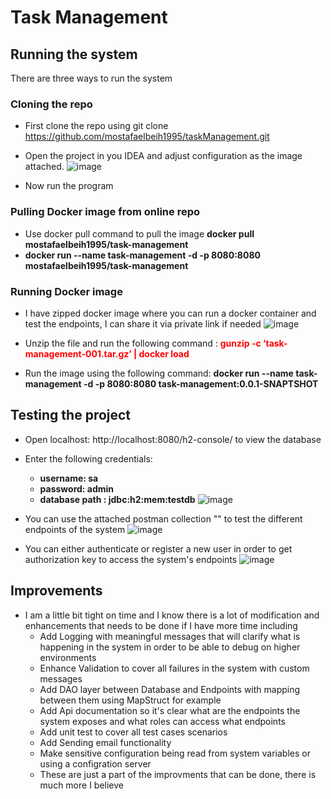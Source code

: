 # Task Management

## Running the system

There are three ways to run the system

### Cloning the repo


- First clone the repo using git clone https://github.com/mostafaelbeih1995/taskManagement.git
- Open the project in you IDEA and adjust configuration as the image attached.
 ![image](https://github.com/mostafaelbeih1995/taskManagement/assets/26060891/6f7b6dcb-8ede-4075-9172-07b54f7e21e5)

- Now run the program

### Pulling Docker image from online repo

- Use docker pull command to pull the image **docker pull mostafaelbeih1995/task-management**
- **docker run --name task-management -d -p 8080:8080 mostafaelbeih1995/task-management**

### Running Docker image

- I have zipped docker image where you can run a docker container and test the endpoints, I can share it via private link if needed
  ![image](https://github.com/mostafaelbeih1995/taskManagement/assets/26060891/1b1b911a-03d1-4e8b-ad81-3a3183177c47)

- Unzip the file and run the following command : <span style="color:red">**gunzip -c ‘task-management-001.tar.gz’ | docker load**</span>
- Run the image using the following command: **docker run --name task-management -d -p 8080:8080 task-management:0.0.1-SNAPTSHOT**


## Testing the project

- Open localhost: http://localhost:8080/h2-console/ to view the database
- Enter the following credentials:
    - **username: sa**
    - **password: admin**
    - **database path : jdbc:h2:mem:testdb**
 ![image](https://github.com/mostafaelbeih1995/taskManagement/assets/26060891/b87bbfaa-55a0-4515-8cc1-fba55e21f1cc)

- You can use the attached postman collection "" to test the different endpoints of the system
 ![image](https://github.com/mostafaelbeih1995/taskManagement/assets/26060891/267d54bb-63f5-4375-b5a8-b3059eac2b09)

- You can either authenticate or register a new user in order to get authorization key to access the system's endpoints
 ![image](https://github.com/mostafaelbeih1995/taskManagement/assets/26060891/141b5f84-ec76-4a9a-8030-1bce70128c59)

## Improvements

- I am a little bit tight on time and I know there is a lot of modification and enhancements that needs to be done if I have more time including
     - Add Logging with meaningful messages that will clarify what is happening in the system in order to be able to debug on higher environments
     - Enhance Validation to cover all failures in the system with custom messages
     - Add DAO layer between Database and Endpoints with mapping between them using MapStruct for example
     - Add Api documentation so it's clear what are the endpoints the system exposes and what roles can access what endpoints
     - Add unit test to cover all test cases scenarios
     - Add Sending email functionality
     - Make sensitive configuration being read from system variables or using a configration server
     - These are just a part of the improvments that can be done, there is much more I believe


